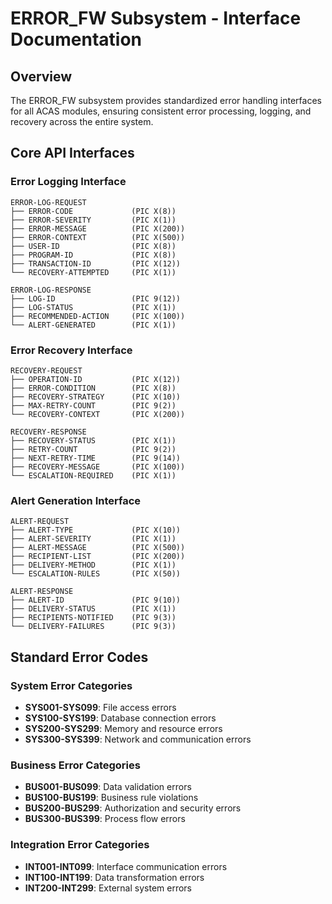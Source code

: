 # ERROR_FW Subsystem - Interface Documentation

## Overview

The ERROR_FW subsystem provides standardized error handling interfaces for all ACAS modules, ensuring consistent error processing, logging, and recovery across the entire system.

## Core API Interfaces

### Error Logging Interface

```
ERROR-LOG-REQUEST
├── ERROR-CODE             (PIC X(8))
├── ERROR-SEVERITY         (PIC X(1))
├── ERROR-MESSAGE          (PIC X(200))
├── ERROR-CONTEXT          (PIC X(500))
├── USER-ID                (PIC X(8))
├── PROGRAM-ID             (PIC X(8))
├── TRANSACTION-ID         (PIC X(12))
└── RECOVERY-ATTEMPTED     (PIC X(1))

ERROR-LOG-RESPONSE
├── LOG-ID                 (PIC 9(12))
├── LOG-STATUS             (PIC X(1))
├── RECOMMENDED-ACTION     (PIC X(100))
└── ALERT-GENERATED        (PIC X(1))
```

### Error Recovery Interface

```
RECOVERY-REQUEST
├── OPERATION-ID           (PIC X(12))
├── ERROR-CONDITION        (PIC X(8))
├── RECOVERY-STRATEGY      (PIC X(10))
├── MAX-RETRY-COUNT        (PIC 9(2))
└── RECOVERY-CONTEXT       (PIC X(200))

RECOVERY-RESPONSE
├── RECOVERY-STATUS        (PIC X(1))
├── RETRY-COUNT            (PIC 9(2))
├── NEXT-RETRY-TIME        (PIC 9(14))
├── RECOVERY-MESSAGE       (PIC X(100))
└── ESCALATION-REQUIRED    (PIC X(1))
```

### Alert Generation Interface

```
ALERT-REQUEST
├── ALERT-TYPE             (PIC X(10))
├── ALERT-SEVERITY         (PIC X(1))
├── ALERT-MESSAGE          (PIC X(500))
├── RECIPIENT-LIST         (PIC X(200))
├── DELIVERY-METHOD        (PIC X(1))
└── ESCALATION-RULES       (PIC X(50))

ALERT-RESPONSE
├── ALERT-ID               (PIC 9(10))
├── DELIVERY-STATUS        (PIC X(1))
├── RECIPIENTS-NOTIFIED    (PIC 9(3))
└── DELIVERY-FAILURES      (PIC 9(3))
```

## Standard Error Codes

### System Error Categories
- **SYS001-SYS099**: File access errors
- **SYS100-SYS199**: Database connection errors  
- **SYS200-SYS299**: Memory and resource errors
- **SYS300-SYS399**: Network and communication errors

### Business Error Categories
- **BUS001-BUS099**: Data validation errors
- **BUS100-BUS199**: Business rule violations
- **BUS200-BUS299**: Authorization and security errors
- **BUS300-BUS399**: Process flow errors

### Integration Error Categories
- **INT001-INT099**: Interface communication errors
- **INT100-INT199**: Data transformation errors
- **INT200-INT299**: External system errors